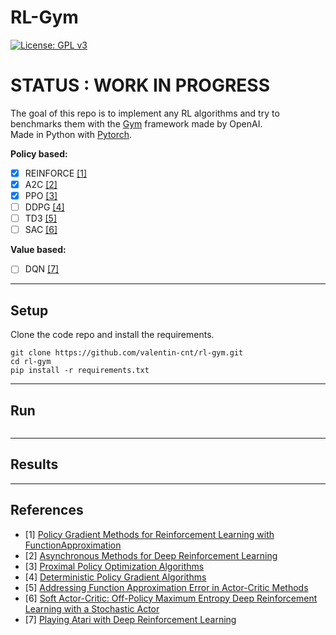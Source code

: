# RL-Gym

[![License: GPL v3](https://img.shields.io/badge/License-GPLv3-blue.svg)](https://www.gnu.org/licenses/gpl-3.0)

# STATUS : WORK IN PROGRESS

The goal of this repo is to implement any RL algorithms and try to benchmarks them with the [Gym](https://github.com/openai/gym) framework made by OpenAI.  
Made in Python with [Pytorch](https://github.com/pytorch/pytorch).

**Policy based:**

- [x] REINFORCE [[1]](#references)
- [x] A2C [[2]](#references)
- [x] PPO [[3]](#references)
- [ ] DDPG [[4]](#references)
- [ ] TD3 [[5]](#references)
- [ ] SAC [[6]](#references)

**Value based:**

- [ ] DQN [[7]](#references)

---

## Setup

Clone the code repo and install the requirements.

```
git clone https://github.com/valentin-cnt/rl-gym.git
cd rl-gym
pip install -r requirements.txt
```

---

## Run

```

```

---

## Results

---

## References

- [1] [Policy Gradient Methods for Reinforcement Learning with FunctionApproximation](https://proceedings.neurips.cc/paper/1999/file/464d828b85b0bed98e80ade0a5c43b0f-Paper.pdf)
- [2] [Asynchronous Methods for Deep Reinforcement Learning](https://arxiv.org/abs/1602.01783)
- [3] [Proximal Policy Optimization Algorithms](https://arxiv.org/abs/1707.06347)
- [4] [Deterministic Policy Gradient Algorithms](https://proceedings.mlr.press/v32/silver14.pdf)
- [5] [Addressing Function Approximation Error in Actor-Critic Methods](https://arxiv.org/abs/1802.09477)
- [6] [Soft Actor-Critic: Off-Policy Maximum Entropy Deep Reinforcement Learning with a Stochastic Actor](https://arxiv.org/abs/1801.01290)
- [7] [Playing Atari with Deep Reinforcement Learning](https://www.cs.toronto.edu/~vmnih/docs/dqn.pdf)
